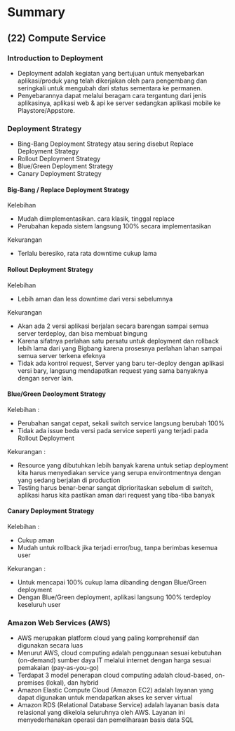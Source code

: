 # Summary

## (22) Compute Service

### Introduction to Deployment
* Deployment adalah kegiatan yang bertujuan untuk menyebarkan aplikasi/produk yang telah dikerjakan oleh para pengembang dan seringkali untuk mengubah dari status sementara ke permanen. 
* Penyebarannya dapat melalui beragam cara tergantung dari jenis aplikasinya, aplikasi web & api ke server sedangkan aplikasi mobile ke Playstore/Appstore.

### Deployment Strategy
* Bing-Bang Deployment Strategy atau sering disebut Replace Deployment Strategy
* Rollout Deployment Strategy
* Blue/Green Deployment Strategy
* Canary Deployment Strategy

#### Big-Bang / Replace Deployment Strategy
Kelebihan 
* Mudah diimplementasikan. cara klasik, tinggal replace
* Perubahan kepada sistem langsung 100% secara implementasikan

Kekurangan
* Terlalu beresiko, rata rata downtime cukup lama

#### Rollout Deployment Strategy
Kelebihan
* Lebih aman dan less downtime dari versi sebelumnya

Kekurangan 
* Akan ada 2 versi aplikasi berjalan secara barengan sampai semua server terdeploy, dan bisa membuat bingung
* Karena sifatnya perlahan satu persatu untuk deployment dan rollback lebih lama dari yang Bigbang karena prosesnya perlahan lahan sampai semua server terkena efeknya
* Tidak ada kontrol request, Server yang baru ter-deploy dengan aplikasi versi bary, langsung mendapatkan request yang sama banyaknya dengan server lain.

#### Blue/Green Deoloyment Strategy
Kelebihan :
* Perubahan sangat cepat, sekali switch service langsung berubah 100%
* Tidak ada issue beda versi pada service seperti yang terjadi pada Rollout Deployment

Kekurangan :
* Resource yang dibutuhkan lebih banyak karena untuk setiap deployment kita harus menyediakan service yang serupa environtmentnya dengan yang sedang berjalan di production
* Testing harus benar-benar sangat diprioritaskan sebelum di switch, aplikasi harus kita pastikan aman dari request yang tiba-tiba banyak

#### Canary Deployment Strategy
Kelebihan :
* Cukup aman
* Mudah untuk rollback jika terjadi error/bug, tanpa berimbas kesemua user

Kekurangan :
* Untuk mencapai 100% cukup lama dibanding dengan Blue/Green deployment
* Dengan Blue/Green deployment, aplikasi langsung 100% terdeploy keseluruh user

### Amazon Web Services (AWS)
* AWS merupakan platform cloud yang paling komprehensif dan digunakan secara luas
* Menurut AWS, cloud computing adalah penggunaan sesuai kebutuhan (on-demand) sumber daya IT melalui internet dengan harga sesuai pemakaian (pay-as-you-go)
* Terdapat 3 model penerapan  cloud computing adalah cloud-based, on-premises (lokal), dan hybrid
* Amazon Elastic Compute Cloud (Amazon EC2) adalah layanan yang dapat digunakan untuk mendapatkan akses ke server virtual 
* Amazon RDS (Relational Database Service) adalah layanan basis data relasional yang dikelola seluruhnya oleh AWS. Layanan ini menyederhanakan operasi dan pemeliharaan basis data SQL